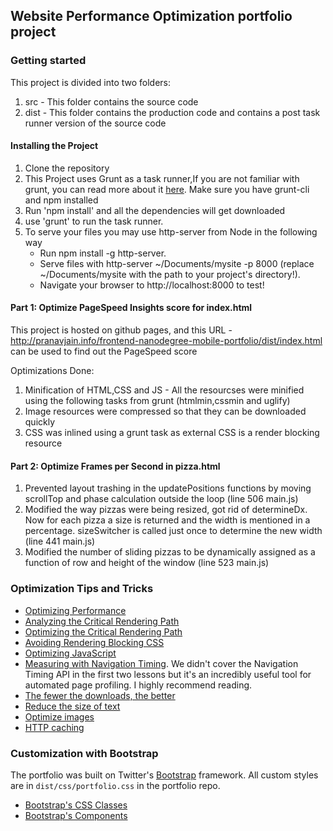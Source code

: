 ## Website Performance Optimization portfolio project


### Getting started

This project is divided into two folders:
1. src - This folder contains the source code
2. dist - This folder contains the production code and contains a post task runner version of the source code


#### Installing the Project
1. Clone the repository
2. This Project uses Grunt as a task runner,If you are not familiar with grunt, you can read more about it [here](https://gruntjs.com/getting-started). Make sure you have grunt-cli and npm installed
3. Run 'npm install' and all the dependencies will get downloaded
4. use 'grunt' to run the task runner.
5. To serve your files you may use http-server from Node in the following way
    - Run npm install -g http-server.
    - Serve files with http-server ~/Documents/mysite -p 8000 (replace ~/Documents/mysite with the path to your project's directory!).
    - Navigate your browser to http://localhost:8000 to test!




#### Part 1: Optimize PageSpeed Insights score for index.html

This project is hosted on github pages, and this URL - http://pranavjain.info/frontend-nanodegree-mobile-portfolio/dist/index.html
can be used to find out the PageSpeed score

Optimizations Done:

1. Minification of HTML,CSS and JS - All the resourcses were minified using the following tasks from grunt (htmlmin,cssmin and uglify)
2. Image resources were compressed so that they can be downloaded quickly
3. CSS was inlined using a grunt task as external CSS is a render blocking resource



#### Part 2: Optimize Frames per Second in pizza.html

1. Prevented layout trashing in the updatePositions functions by moving scrollTop and phase calculation outside the loop (line 506 main.js)
2. Modified the way pizzas were being resized, got rid of determineDx. Now for each pizza a size is returned and the width is mentioned in a percentage. sizeSwitcher is called just once to determine the new width (line 441 main.js)
3. Modified the number of sliding pizzas to be dynamically assigned as a function of row and height of the window (line 523 main.js)

### Optimization Tips and Tricks
* [Optimizing Performance](https://developers.google.com/web/fundamentals/performance/ "web performance")
* [Analyzing the Critical Rendering Path](https://developers.google.com/web/fundamentals/performance/critical-rendering-path/analyzing-crp.html "analyzing crp")
* [Optimizing the Critical Rendering Path](https://developers.google.com/web/fundamentals/performance/critical-rendering-path/optimizing-critical-rendering-path.html "optimize the crp!")
* [Avoiding Rendering Blocking CSS](https://developers.google.com/web/fundamentals/performance/critical-rendering-path/render-blocking-css.html "render blocking css")
* [Optimizing JavaScript](https://developers.google.com/web/fundamentals/performance/critical-rendering-path/adding-interactivity-with-javascript.html "javascript")
* [Measuring with Navigation Timing](https://developers.google.com/web/fundamentals/performance/critical-rendering-path/measure-crp.html "nav timing api"). We didn't cover the Navigation Timing API in the first two lessons but it's an incredibly useful tool for automated page profiling. I highly recommend reading.
* <a href="https://developers.google.com/web/fundamentals/performance/optimizing-content-efficiency/eliminate-downloads.html">The fewer the downloads, the better</a>
* <a href="https://developers.google.com/web/fundamentals/performance/optimizing-content-efficiency/optimize-encoding-and-transfer.html">Reduce the size of text</a>
* <a href="https://developers.google.com/web/fundamentals/performance/optimizing-content-efficiency/image-optimization.html">Optimize images</a>
* <a href="https://developers.google.com/web/fundamentals/performance/optimizing-content-efficiency/http-caching.html">HTTP caching</a>

### Customization with Bootstrap
The portfolio was built on Twitter's <a href="http://getbootstrap.com/">Bootstrap</a> framework. All custom styles are in `dist/css/portfolio.css` in the portfolio repo.

* <a href="http://getbootstrap.com/css/">Bootstrap's CSS Classes</a>
* <a href="http://getbootstrap.com/components/">Bootstrap's Components</a>
